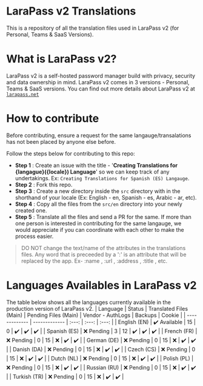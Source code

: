 # LaraPass v2 Translations
This is a repository of all the translation files used in LaraPass v2 (for Personal, Teams &amp; SaaS Versions). 

# What is LaraPass v2?
LaraPass v2 is a self-hosted password manager build with privacy, security and data ownership in mind. LaraPass v2 comes in 3 versions - Personal, Teams & SaaS versions. You can find out more details about LaraPass v2 at [`larapass.net`](https://larapass.net)

# How to contribute
Before contributing, ensure a request for the same langauge/transalations has not been placed by anyone else before.

Follow the steps below for contributing to this repo:
- **Step 1** : Create an issue with the title - '**Creating Translations for {langague}({locale}) Language**' so we can keep track of any undertakings. Ex: `Creating Translations for Spanish (ES) Langauge`.
- **Step 2** : Fork this repo.
- **Step 3** : Create a new directory inside the `src` directory with in the shorthand of your locale (Ex: English - en, Spanish - es, Arabic - ar, etc).
- **Step 4** : Copy all the files from the `src/en` directory into your newly created one.
- **Step 5** : Translate all the files and send a PR for the same. If more than one person is interested in contributing for the same langauge, we would appreciate if you can coordinate with each other to make the process easier.

> DO NOT change the text/name of the attributes in the translations files. Any word that is preceeded by a ':' is an attribute that will be replaced by the app. Ex- :name , :url , :address , :title , etc.

# Languages Availables in LaraPass v2
The table below shows all the languages currently available in the production version of LaraPass v2. 
| Language  | Status | Translated Files (Main) | Pending Files (Main) | Vendor - AuthLogs \| Backups \| Cookie |
| ------------- | ------------- | :---: | :---: | :---: |
| English (EN)  | :heavy_check_mark: Available  | 15  | 0  | :heavy_check_mark: \| :heavy_check_mark: \| :heavy_check_mark:  |
| Spanish (ES)  | :x: Pending  | 3 | 12  | :heavy_check_mark: \| :heavy_check_mark: \| :heavy_check_mark:  |
| French (FR)  | :x: Pending  | 0 | 15  | :x: \| :heavy_check_mark: \| :heavy_check_mark:  |
| German (DE)  | :x: Pending  | 0 | 15  | :x: \| :heavy_check_mark: \| :heavy_check_mark:  |
| Danish (DA)  | :x: Pending  | 0 | 15  | :x: \| :heavy_check_mark: \| :heavy_check_mark:  |
| Czech (CS)  | :x: Pending  | 0 | 15  | :x: \| :heavy_check_mark: \| :heavy_check_mark:  |
| Dutch (NL)  | :x: Pending  | 0 | 15  | :x: \| :heavy_check_mark: \| :heavy_check_mark:  |
| Polish (PL)  | :x: Pending  | 0 | 15  | :x: \| :heavy_check_mark: \| :heavy_check_mark:  |
| Russian (RU)  | :x: Pending  | 0 | 15  | :x: \| :heavy_check_mark: \| :heavy_check_mark:  |
| Turkish (TR)  | :x: Pending  | 0 | 15  | :x: \| :heavy_check_mark: \| :heavy_check_mark:  |
